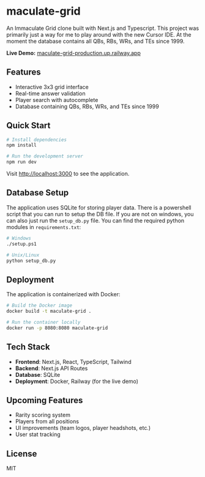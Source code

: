 # maculate-grid

An Immaculate Grid clone built with Next.js and Typescript. This project was primarily just a way for me to play around with the new Cursor IDE. At the moment the database contains all QBs, RBs, WRs, and TEs since 1999.

**Live Demo:** [maculate-grid-production.up.railway.app](https://maculate-grid-production.up.railway.app)

## Features

- Interactive 3x3 grid interface
- Real-time answer validation
- Player search with autocomplete
- Database containing QBs, RBs, WRs, and TEs since 1999

## Quick Start

```bash
# Install dependencies
npm install

# Run the development server
npm run dev
```

Visit [http://localhost:3000](http://localhost:3000) to see the application.

## Database Setup

The application uses SQLite for storing player data. There is a powershell script that you can run to setup the DB file. If you are not on windows, you can also just run the `setup_db.py` file. You can find the required python modules in `requirements.txt`:

```bash
# Windows
./setup.ps1

# Unix/Linux
python setup_db.py
```

## Deployment

The application is containerized with Docker:

```bash
# Build the Docker image
docker build -t maculate-grid .

# Run the container locally
docker run -p 8080:8080 maculate-grid
```

## Tech Stack

- **Frontend**: Next.js, React, TypeScript, Tailwind
- **Backend**: Next.js API Routes
- **Database**: SQLite
- **Deployment**: Docker, Railway (for the live demo)

## Upcoming Features

- Rarity scoring system
- Players from all positions
- UI improvements (team logos, player headshots, etc.)
- User stat tracking

## License

MIT